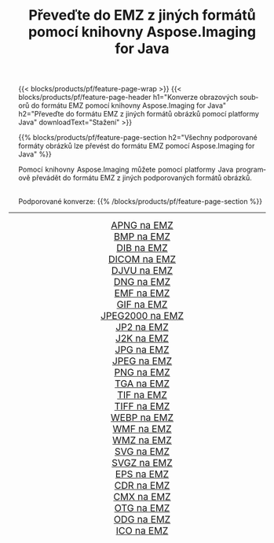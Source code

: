﻿---
title: Převeďte do EMZ z jiných formátů pomocí knihovny Aspose.Imaging for Java 
weight: 3920
url: /cs/java/conversion/to/emz/ 
lang: cs
langdirlevel: 2
locales: zh-hans,ja,it,ru,de,es,fr,nl,id,lt,pl,pt,vi,tr,ko,zh-hant,ar,hi,th,sv,cs,uk,he
description: Pomocí Aspose.Imaging můžete převést do EMZ z jiných formátů pomocí Java
---

{{< blocks/products/pf/feature-page-wrap >}}
{{< blocks/products/pf/feature-page-header h1="Konverze obrazových souborů do formátu EMZ pomocí knihovny Aspose.Imaging for Java" h2="Převeďte do formátu EMZ z jiných formátů obrázků pomocí platformy Java" downloadText="Stažení" >}}


{{% blocks/products/pf/feature-page-section  h2="Všechny podporované formáty obrázků lze převést do formátu EMZ pomocí Aspose.Imaging for Java" %}}
<p align=justify>Pomocí knihovny Aspose.Imaging můžete pomocí platformy Java programově převádět do formátu EMZ z jiných podporovaných formátů obrázků.</p>
<br/>
Podporované konverze:
{{% /blocks/products/pf/feature-page-section %}}
<div class="container-fluid productfamilypage bg-gray">
    <div class="convertypes bg-gray agp-content section">
        <div class="container">
		<hr style="margin-left:-20px;"/>
		<div class="row other-converters" style="gap: 10px;font-size: 19px;text-align:center;">
		    <div class='col-md-2 other-converter remove-lp remove-rp'><a href="/imaging/cs/java/conversion/apng-to-emz/" style="padding:15px;">APNG na EMZ</a></div>
<div class='col-md-2 other-converter remove-lp remove-rp'><a href="/imaging/cs/java/conversion/bmp-to-emz/" style="padding:15px;">BMP na EMZ</a></div>
<div class='col-md-2 other-converter remove-lp remove-rp'><a href="/imaging/cs/java/conversion/dib-to-emz/" style="padding:15px;">DIB na EMZ</a></div>
<div class='col-md-2 other-converter remove-lp remove-rp'><a href="/imaging/cs/java/conversion/dicom-to-emz/" style="padding:15px;">DICOM na EMZ</a></div>
<div class='col-md-2 other-converter remove-lp remove-rp'><a href="/imaging/cs/java/conversion/djvu-to-emz/" style="padding:15px;">DJVU na EMZ</a></div>
<div class='col-md-2 other-converter remove-lp remove-rp'><a href="/imaging/cs/java/conversion/dng-to-emz/" style="padding:15px;">DNG na EMZ</a></div>
<div class='col-md-2 other-converter remove-lp remove-rp'><a href="/imaging/cs/java/conversion/emf-to-emz/" style="padding:15px;">EMF na EMZ</a></div>
<div class='col-md-2 other-converter remove-lp remove-rp'><a href="/imaging/cs/java/conversion/gif-to-emz/" style="padding:15px;">GIF na EMZ</a></div>
<div class='col-md-2 other-converter remove-lp remove-rp'><a href="/imaging/cs/java/conversion/jpeg2000-to-emz/" style="padding:15px;">JPEG2000 na EMZ</a></div>
<div class='col-md-2 other-converter remove-lp remove-rp'><a href="/imaging/cs/java/conversion/jp2-to-emz/" style="padding:15px;">JP2 na EMZ</a></div>
<div class='col-md-2 other-converter remove-lp remove-rp'><a href="/imaging/cs/java/conversion/j2k-to-emz/" style="padding:15px;">J2K na EMZ</a></div>
<div class='col-md-2 other-converter remove-lp remove-rp'><a href="/imaging/cs/java/conversion/jpg-to-emz/" style="padding:15px;">JPG na EMZ</a></div>
<div class='col-md-2 other-converter remove-lp remove-rp'><a href="/imaging/cs/java/conversion/jpeg-to-emz/" style="padding:15px;">JPEG na EMZ</a></div>
<div class='col-md-2 other-converter remove-lp remove-rp'><a href="/imaging/cs/java/conversion/png-to-emz/" style="padding:15px;">PNG na EMZ</a></div>
<div class='col-md-2 other-converter remove-lp remove-rp'><a href="/imaging/cs/java/conversion/tga-to-emz/" style="padding:15px;">TGA na EMZ</a></div>
<div class='col-md-2 other-converter remove-lp remove-rp'><a href="/imaging/cs/java/conversion/tif-to-emz/" style="padding:15px;">TIF na EMZ</a></div>
<div class='col-md-2 other-converter remove-lp remove-rp'><a href="/imaging/cs/java/conversion/tiff-to-emz/" style="padding:15px;">TIFF na EMZ</a></div>
<div class='col-md-2 other-converter remove-lp remove-rp'><a href="/imaging/cs/java/conversion/webp-to-emz/" style="padding:15px;">WEBP na EMZ</a></div>
<div class='col-md-2 other-converter remove-lp remove-rp'><a href="/imaging/cs/java/conversion/wmf-to-emz/" style="padding:15px;">WMF na EMZ</a></div>
<div class='col-md-2 other-converter remove-lp remove-rp'><a href="/imaging/cs/java/conversion/wmz-to-emz/" style="padding:15px;">WMZ na EMZ</a></div>
<div class='col-md-2 other-converter remove-lp remove-rp'><a href="/imaging/cs/java/conversion/svg-to-emz/" style="padding:15px;">SVG na EMZ</a></div>
<div class='col-md-2 other-converter remove-lp remove-rp'><a href="/imaging/cs/java/conversion/svgz-to-emz/" style="padding:15px;">SVGZ na EMZ</a></div>
<div class='col-md-2 other-converter remove-lp remove-rp'><a href="/imaging/cs/java/conversion/eps-to-emz/" style="padding:15px;">EPS na EMZ</a></div>
<div class='col-md-2 other-converter remove-lp remove-rp'><a href="/imaging/cs/java/conversion/cdr-to-emz/" style="padding:15px;">CDR na EMZ</a></div>
<div class='col-md-2 other-converter remove-lp remove-rp'><a href="/imaging/cs/java/conversion/cmx-to-emz/" style="padding:15px;">CMX na EMZ</a></div>
<div class='col-md-2 other-converter remove-lp remove-rp'><a href="/imaging/cs/java/conversion/otg-to-emz/" style="padding:15px;">OTG na EMZ</a></div>
<div class='col-md-2 other-converter remove-lp remove-rp'><a href="/imaging/cs/java/conversion/odg-to-emz/" style="padding:15px;">ODG na EMZ</a></div>
<div class='col-md-2 other-converter remove-lp remove-rp'><a href="/imaging/cs/java/conversion/ico-to-emz/" style="padding:15px;">ICO na EMZ</a></div>
                </div>
        </div>
    </div>
</div>
<br/>

